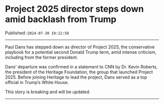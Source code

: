 # Project 2025 director steps down amid backlash from Trump

Published :`2024-07-30 19:12:58`

---

Paul Dans has stepped down as director of Project 2025, the conservative playbook for a potential second Donald Trump term, amid intense criticism, including from the former president.

Dans’ departure was confirmed in a statement to CNN by Dr. Kevin Roberts, the president of the Heritage Foundation, the group that launched Project 2025. Before joining Heritage to lead the project, Dans served as a top official in Trump’s White House.

This story is breaking and will be updated.

---

